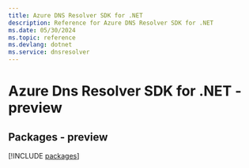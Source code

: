 ```yaml
---
title: Azure DNS Resolver SDK for .NET
description: Reference for Azure DNS Resolver SDK for .NET
ms.date: 05/30/2024
ms.topic: reference
ms.devlang: dotnet
ms.service: dnsresolver
---
```

# Azure Dns Resolver SDK for .NET - preview
## Packages - preview
[!INCLUDE [packages](dns-resolver-index.md)]